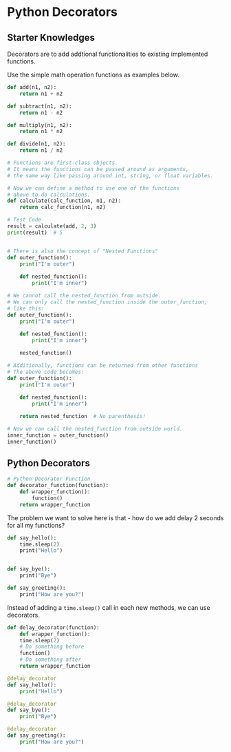 # Python Decorators

## Starter Knowledges

Decorators are to add addtional functionalities to existing implemented functions.

Use the simple math operation functions as examples below.

```python
def add(n1, n2):
    return n1 + n2

def subtract(n1, n2):
    return n1 - n2

def multiply(n1, n2):
    return n1 * n2

def divide(n1, n2):
    return n1 / n2

# Functions are first-class objects.
# It means the functions can be passed around as arguments,
# the same way like passing around int, string, or float variables.

# Now we can define a method to use one of the functions
# above to do calculations.
def calculate(calc_function, n1, n2):
    return calc_function(n1, n2)

# Test Code
result = calculate(add, 2, 3)
print(result)  # 5


# There is also the concept of "Nested Functions"
def outer_function():
    print("I'm outer")
    
    def nested_function():
        print("I'm inner")

# We cannot call the nested_function from outside.
# We can only call the nested_function inside the outer_function,
# like this:
def outer_function():
    print("I'm outer")
    
    def nested_function():
        print("I'm inner")

    nested_function()

# Additionally, functions can be returned from other functions
# The above code becomes:
def outer_function():
    print("I'm outer")
    
    def nested_function():
        print("I'm inner")

    return nested_function  # No parenthesis!

# Now we can call the nested_function from outside world.
inner_function = outer_function()
inner_function()


```

## Python Decorators

```python
# Python Decorator Function
def decorator_function(function):
    def wrapper_function():
        function()
    return wrapper_function
```

The problem we want to solve here is that - how do we add delay 2 seconds for all my functions?

```python
def say_hello():
    time.sleep(2)
    print("Hello")


def say_bye():
    print("Bye")

def say_greeting():
    print("How are you?")
```

Instead of adding a `time.sleep()` call in each new methods, we can use decorators.

```python
def delay_decorator(function):
    def wrapper_function():
    time.sleep(2)
    # Do something before
    function()
    # Do something after
    return wrapper_function

@delay_decorator
def say_hello():
    print("Hello")

@delay_decorator
def say_bye():
    print("Bye")

@delay_decorator
def say_greeting():
    print("How are you?")
```


